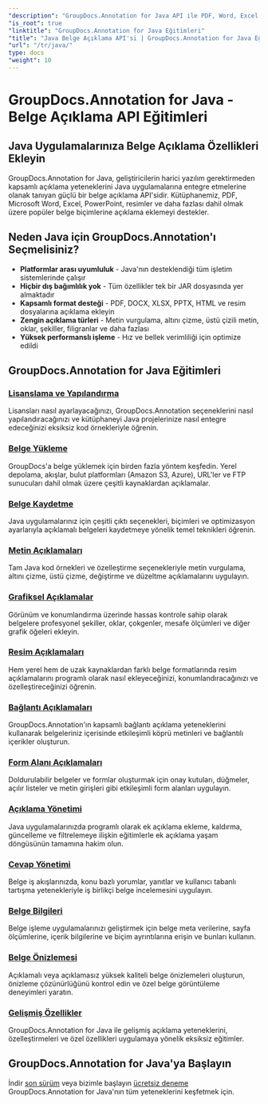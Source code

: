 ```yaml
---
"description": "GroupDocs.Annotation for Java API ile PDF, Word, Excel ve PowerPoint belgelerine açıklama eklemeyi öğrenin. Adım adım entegrasyon eğitimleri ve kod örnekleri."
"is_root": true
"linktitle": "GroupDocs.Annotation for Java Eğitimleri"
"title": "Java Belge Açıklama API'si | GroupDocs.Annotation for Java Eğitimleri ve Örnekleri"
"url": "/tr/java/"
type: docs
"weight": 10
---
```


# GroupDocs.Annotation for Java - Belge Açıklama API Eğitimleri

## Java Uygulamalarınıza Belge Açıklama Özellikleri Ekleyin

GroupDocs.Annotation for Java, geliştiricilerin harici yazılım gerektirmeden kapsamlı açıklama yeteneklerini Java uygulamalarına entegre etmelerine olanak tanıyan güçlü bir belge açıklama API'sidir. Kütüphanemiz, PDF, Microsoft Word, Excel, PowerPoint, resimler ve daha fazlası dahil olmak üzere popüler belge biçimlerine açıklama eklemeyi destekler.

## Neden Java için GroupDocs.Annotation'ı Seçmelisiniz?

- **Platformlar arası uyumluluk** - Java'nın desteklendiği tüm işletim sistemlerinde çalışır
- **Hiçbir dış bağımlılık yok** - Tüm özellikler tek bir JAR dosyasında yer almaktadır
- **Kapsamlı format desteği** - PDF, DOCX, XLSX, PPTX, HTML ve resim dosyalarına açıklama ekleyin
- **Zengin açıklama türleri** - Metin vurgulama, altını çizme, üstü çizili metin, oklar, şekiller, filigranlar ve daha fazlası
- **Yüksek performanslı işleme** - Hız ve bellek verimliliği için optimize edildi

## GroupDocs.Annotation for Java Eğitimleri

### [Lisanslama ve Yapılandırma](./licensing-and-configuration)
Lisansları nasıl ayarlayacağınızı, GroupDocs.Annotation seçeneklerini nasıl yapılandıracağınızı ve kütüphaneyi Java projelerinize nasıl entegre edeceğinizi eksiksiz kod örnekleriyle öğrenin.

### [Belge Yükleme](./document-loading)
GroupDocs'a belge yüklemek için birden fazla yöntem keşfedin. Yerel depolama, akışlar, bulut platformları (Amazon S3, Azure), URL'ler ve FTP sunucuları dahil olmak üzere çeşitli kaynaklardan açıklamalar.

### [Belge Kaydetme](./document-saving)
Java uygulamalarınız için çeşitli çıktı seçenekleri, biçimleri ve optimizasyon ayarlarıyla açıklamalı belgeleri kaydetmeye yönelik temel teknikleri öğrenin.

### [Metin Açıklamaları](./text-annotations)
Tam Java kod örnekleri ve özelleştirme seçenekleriyle metin vurgulama, altını çizme, üstü çizme, değiştirme ve düzeltme açıklamalarını uygulayın.

### [Grafiksel Açıklamalar](./graphical-annotations)
Görünüm ve konumlandırma üzerinde hassas kontrole sahip olarak belgelere profesyonel şekiller, oklar, çokgenler, mesafe ölçümleri ve diğer grafik öğeleri ekleyin.

### [Resim Açıklamaları](./image-annotations)
Hem yerel hem de uzak kaynaklardan farklı belge formatlarında resim açıklamalarını programlı olarak nasıl ekleyeceğinizi, konumlandıracağınızı ve özelleştireceğinizi öğrenin.

### [Bağlantı Açıklamaları](./link-annotations)
GroupDocs.Annotation'ın kapsamlı bağlantı açıklama yeteneklerini kullanarak belgeleriniz içerisinde etkileşimli köprü metinleri ve bağlantılı içerikler oluşturun.

### [Form Alanı Açıklamaları](./form-field-annotations)
Doldurulabilir belgeler ve formlar oluşturmak için onay kutuları, düğmeler, açılır listeler ve metin girişleri gibi etkileşimli form alanları uygulayın.

### [Açıklama Yönetimi](./annotation-management)
Java uygulamalarınızda programlı olarak ek açıklama ekleme, kaldırma, güncelleme ve filtrelemeye ilişkin eğitimlerle ek açıklama yaşam döngüsünün tamamına hakim olun.

### [Cevap Yönetimi](./reply-management)
Belge iş akışlarınızda, konu bazlı yorumlar, yanıtlar ve kullanıcı tabanlı tartışma yetenekleriyle iş birlikçi belge incelemesini uygulayın.

### [Belge Bilgileri](./document-information)
Belge işleme uygulamalarınızı geliştirmek için belge meta verilerine, sayfa ölçümlerine, içerik bilgilerine ve biçim ayrıntılarına erişin ve bunları kullanın.

### [Belge Önizlemesi](./document-preview)
Açıklamalı veya açıklamasız yüksek kaliteli belge önizlemeleri oluşturun, önizleme çözünürlüğünü kontrol edin ve özel belge görüntüleme deneyimleri yaratın.

### [Gelişmiş Özellikler](./advanced-features)
GroupDocs.Annotation for Java ile gelişmiş açıklama yeteneklerini, özelleştirmeleri ve özel özellikleri uygulamaya yönelik eksiksiz eğitimler.

## GroupDocs.Annotation for Java'ya Başlayın

İndir [son sürüm](https://releases.groupdocs.com/annotation/java/) veya bizimle başlayın [ücretsiz deneme](https://releases.groupdocs.com/annotation/java/) GroupDocs.Annotation for Java'nın tüm yeteneklerini keşfetmek için.